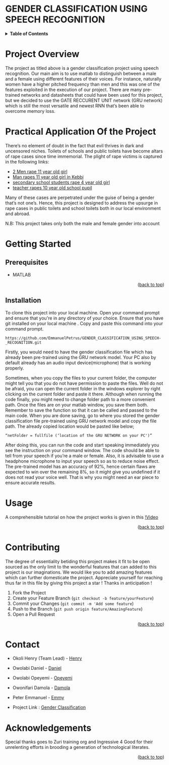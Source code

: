 # GENDER CLASSIFICATION USING SPEECH RECOGNITION
<div id = "top"></div>

<!-- TABLE OF CONTENTS -->
<details>
  <summary><strong>Table of Contents</strong></summary>
  <ol>
    <li>
      <a href="#project-overview">PROJECT OVERVIEW</a>
      <ul>
        <li><a href="#practical-application-of-project">PRACTICAL APPLICATION OF THE PROJECT</a></li>
      </ul>
    </li>
    <li>
      <a href="#getting-started">Getting Started</a>
      <ul>
        <li><a href="#prerequisites">Prerequisites</a></li>
        <li><a href="#installation">Installation</a></li>
      </ul>
    </li>
    <li><a href="#usage">Usage</a></li>
    <li><a href="#contributing">Contributing</a></li>
    <li><a href="#contact">Contact</a></li>
    <li><a href="#acknowledgments">Acknowledgments</a></li>
  </ol>
</details>

# Project Overview

The project as titled above is a gender classification project using speech recognition. Our main aim is to use matlab to distinguish between a male and a female using different features of their voices. For instance, naturally women have a higher pitched frequency than men and this was one of the features exploited in the execution of our project.
There are many pre-trained networks and datasheets that could have been used for this project, but we decided to use the GATE RECCURENT UNIT network (GRU network) which is still the most versatile and newest RNN that’s been able to overcome memory loss.

# Practical Application Of the Project

There’s no element of doubt in the fact that evil thrives in dark and uncensored niches. Toilets of schools and public toilets have become altars of rape cases since time immemorial. The plight of rape victims is captured in the following links:

- [2 Men rape 11 year old girl](https://dailynigerian.com/2-men-rape-11-year-old-girl-in-kebbi-public-toilet/)
- [Man rapes 11 year old girl in Kebbi](https://www.nigerianbulletin.com/threads/man-reportedly-rapes-11-year-old-girl-inside-public-toilet.143135/)
- [secondary school students rape 4 year old girl](https://parrotnigeria.com/three-secondary-school-students-rape-4-year-old-girl-in-school-toilet/)
- [teacher rapes 10 year old school pupil](https://dailypost.ng/2014/08/14/teacher-rapes-10-year-old-pupil-school-toilet/)

Many of these cases are perpetrated under the guise of being a gender that’s not one’s. Hence, this project is designed to address the upsurge in rape cases in public toilets and school toilets both in our local environment and abroad. 

N.B:   This project takes only both the male and female gender into account

#  Getting Started

## Prerequisites

- MATLAB

 <p align="right">(<a href="#top">back to top</a>)</p>
 
## Installation

To clone this project into your local machine. Open your command prompt and ensure that you're in any directory of your choice. Ensure that you have git installed on your local machine . Copy and paste this command into your command prompt. 

```
https://github.com/EmmanuelPetrus/GENDER_CLASSIFICATION_USING_SPEECH-_RECOGNITION.git
```
Firstly, you would need to have the gender classification file which has already been pre-trained using the GRU network model. Your PC also by default already has an audio input device(microphone) that is working properly.

Sometimes, when you copy the files to your current folder, the computer might tell you that you do not have permission to paste the files. Well do not be afraid, you can open the current folder in the windows explorer by right clicking on the current folder and paste it there. Although when running the code finally, you might need to change folder path to a more convenient path.
Once the files are on your matlab window, you save them both. Remember to save the function so that it can be called and passed to the main code. When you are done saving, go to where you stored the gender classification file pre-trained using GRU network model and copy the file path.
The already copied location would be pasted like below;


```
“netFolder = fullfile (‘location of the GRU NETWORK on your PC')”
```

After doing this, you can run the code and start speaking immediately you see the instruction on your command window. The code should be able to tell from your speech if you’re a male or female. Also, it is advisable to use a headphone microphone to input your speech so as to reduce noise effect. The pre-trained model has an accuracy of 92%, hence certain flaws are expected to win over the remaining 8%, so it might give you undefined if it does not read your voice well. That is why you might need an ear piece to ensure accurate results.


# Usage

A comprehensible tutorial on how the project works is given in this [!Video](https://youtu.be/Hm3A2S8N_wc)

<p align="right">(<a href="#top">back to top</a>)</p>

# Contributing

The degree of essentiality betiding this project makes it fit to be open sourced as the only limit to the wonderful features that can added to this project is our imaginations. We would like you to add amazing features which can further domesticate the project. Appreciate yourself for reaching thus far in this file by giving this project a star ! Thanks in anticipation !

1. Fork the Project
2. Create your Feature Branch (`git checkout -b feature/yourFeature`)
3. Commit your Changes (`git commit -m 'Add some feature`)
4. Push to the Branch (`git push origin feature/AmazingFeature`)
5. Open a Pull Request

<p align="right">(<a href="#top">back to top</a>)</p>

# Contact

- Okoli Henry (Team Lead) - [Henry](twitter.com)
- Owolabi Daniel  - [Daniel](twitter.come)
- Owolabi Opeyemi  - [Opeyemi](twitter.com)
- Owonifari Damola - [Damola](twitter.com)
- Peter Emmanuel - [Emmy](https://twitter.com/Emmy_Ojonilemi)

- Project Link : [Gender Classification](https://github.com/EmmanuelPetrus/GENDER_CLASSIFICATION_USING_SPEECH-_RECOGNITION)

# Acknowledgements

Special thanks goes to Zuri training org and Ingressive 4 Good for their unrelenting efforts in brooding a generation of technological literates.

<p align="right">(<a href="#top">back to top</a>)</p>
